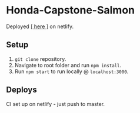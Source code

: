 # Honda-Capstone-Salmon

Deployed [[ here ]](https://honda-capstone-salmon.netlify.app/) on netlify.

## Setup

1. `git clone` repository.
2. Navigate to root folder and run `npm install`.
3. Run `npm start` to run locally @ `localhost:3000`. 

## Deploys

CI set up on netlify - just push to master.